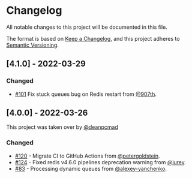 # Changelog

All notable changes to this project will be documented in this file.

The format is based on [Keep a Changelog](https://keepachangelog.com/en/1.0.0/),
and this project adheres to [Semantic Versioning](https://semver.org/spec/v2.0.0.html).

## [4.1.0] - 2022-03-29

### Changed

- [#101](deanpcmad/sidekiq-limit_fetch#101) Fix stuck queues bug on Redis restart from [@907th](https://github.com/907th).

## [4.0.0] - 2022-03-26

This project was taken over by [@deanpcmad](https://github.com/deanpcmad)

### Changed

- [#120](deanpcmad/sidekiq-limit_fetch#120) - Migrate CI to GitHub Actions from [@petergoldstein](https://github.com/petergoldstein).
- [#124](deanpcmad/sidekiq-limit_fetch#124) - Fixed redis v4.6.0 pipelines deprecation warning from [@iurev](https://github.com/iurev).
- [#83](deanpcmad/sidekiq-limit_fetch#83) - Processing dynamic queues from [@alexey-yanchenko](https://github.com/alexey-yanchenko).